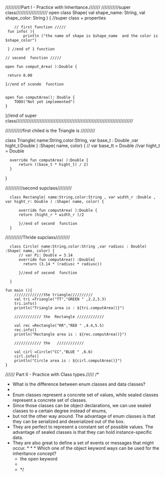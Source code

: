 

//////////Part I - Practice with Inheritance.///////
///////////super class////////////////////
open class Shape( val shape_name: String,  val shape_color: String ) {  //super class + properties


        // first function /////
     fun info( ){
            println ("the name of shape is $shape_name  and the color is $shape_color")

     } //end of 1 function

    // second  function /////

    open fun comput_Area( ):Double {

     return 0.00

    }//end of sconde  function


    open fun computArea(): Double {
        TODO("Not yet implemented")
    }
}//end of super class//////////////////////////////////////////////////////////////////////////


///////////first chiled is  the Triangle is  /////////

class Triangle( name:String,color:String, var base_t : Double ,var hight_t:Double ) :Shape( name, color) {
// var base_tt = Double
//var hight_t = Double

      override fun computArea( ):Double {
          return ((base_t * hight_t) / 2)
      }
}


///////////second supclass/////////

      class Rectangle( name:String,color:String , var width_r :Double , var hight_r: Double ) :Shape( name, color) {

          override fun computArea( ):Double {
          return (hight_r * width_r )/2

          }//end of second  function
      }


///////////Thride supclass/////////

      class Circle( name:String,color:String ,var radiusc : Double) :Shape( name, color) {
          // var Pi: Double = 3.14
          override fun computArea() :Double{
            return (3.14 * (radiusc * radiusc))

          }//end of second  function

      }

    fun main (){
        /////////////the triangle//////////
        val tri =Triangle("TT","GREEN " ,2.2,3.3)
        tri.info()
        println("Triangle area is : ${tri.computArea()}")

        //////////// the  Rectangle ////////////

        val rec =Rectangle("RR","RED " ,4.4,5.5)
        rec.info()
        println("Rectangle area is : ${rec.computArea()}")

        //////////// the   ////////////

        val cirl =Circle("CC","BLUE " ,6.6)
        cirl.info()
        println("Circle area is : ${cirl.computArea()}")
    }

////// Part II - Practice with Class types./////
/*
* What is the difference between enum classes and data classes?
*
* Enum classes represent a concrete set of values, while sealed classes represent a concrete set of classes.
*  Since those classes can be object declarations, we can use sealed classes to a certain degree instead of enums,
*  but not the other way around.
   The advantage of enum classes is that they can be serialized and deserialized out of the box.
*   They are perfect to represent a constant set of possible values.
    The advantage of sealed classes is that they can hold instance-specific data.
*  They are also great to define a set of events or messages that might occur.
    *
    *
    *
    Which one of the object keyword ways can be used for the inheritance concept?
    * the open keyword
    *
    * */


